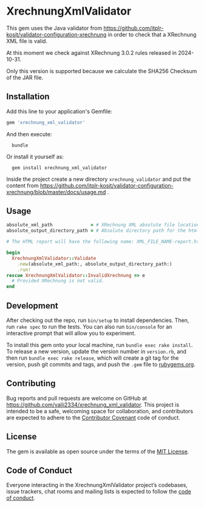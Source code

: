 # XrechnungXmlValidator

This gem uses the Java validator from https://github.com/itplr-kosit/validator-configuration-xrechnung
in order to check that a XRechnung XML file is valid.

At this moment we check against XRechnung 3.0.2 rules released in 2024-10-31.

Only this version is supported because we calculate the SHA256 Checksum of the JAR file.

## Installation

Add this line to your application's Gemfile:

```ruby
gem 'xrechnung_xml_validator'
```

And then execute:

```
  bundle
```

Or install it yourself as:

```
  gem install xrechnung_xml_validator
```

Inside the project create a new directory `xrechnung_validator` and put the content
from https://github.com/itplr-kosit/validator-configuration-xrechnung/blob/master/docs/usage.md .

## Usage

```ruby
absolute_xml_path              = # XRechnung XML absolute file location
absolute_output_directory_path = # Absolute directory path for the html report

# The HTML report will have the following name: XML_FILE_NAME-report.html

begin
  XrechnungXmlValidator::Validate
    .new(absolute_xml_path:, absolute_output_directory_path:)
    .run!
rescue XrechnungXmlValidator::InvalidXrechnung => e
  # Provided XRechnung is not valid.
end

```

## Development

After checking out the repo, run `bin/setup` to install dependencies. Then, run `rake spec` to run the tests. You can also run `bin/console` for an interactive prompt that will allow you to experiment.

To install this gem onto your local machine, run `bundle exec rake install`. To release a new version, update the version number in `version.rb`, and then run `bundle exec rake release`, which will create a git tag for the version, push git commits and tags, and push the `.gem` file to [rubygems.org](https://rubygems.org).

## Contributing

Bug reports and pull requests are welcome on GitHub at https://github.com/valii2334/xrechnung_xml_validator. This project is intended to be a safe, welcoming space for collaboration, and contributors are expected to adhere to the [Contributor Covenant](http://contributor-covenant.org) code of conduct.

## License

The gem is available as open source under the terms of the [MIT License](https://opensource.org/licenses/MIT).

## Code of Conduct

Everyone interacting in the XrechnungXmlValidator project’s codebases, issue trackers, chat rooms and mailing lists is expected to follow the [code of conduct](https://github.com/[USERNAME]/xrechnung_xml_validator/blob/master/CODE_OF_CONDUCT.md).
